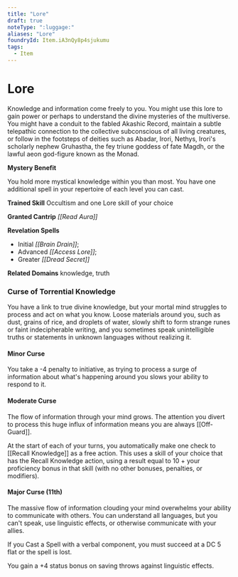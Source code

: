 ```yaml
---
title: "Lore"
draft: true
noteType: ":luggage:"
aliases: "Lore"
foundryId: Item.iA3nQy8p4sjukumu
tags:
  - Item
---
```


# Lore

Knowledge and information come freely to you. You might use this lore to gain power or perhaps to understand the divine mysteries of the multiverse. You might have a conduit to the fabled Akashic Record, maintain a subtle telepathic connection to the collective subconscious of all living creatures, or follow in the footsteps of deities such as Abadar, Irori, Nethys, Irori's scholarly nephew Gruhastha, the fey triune goddess of fate Magdh, or the lawful aeon god-figure known as the Monad.

**Mystery Benefit**

You hold more mystical knowledge within you than most. You have one additional spell in your repertoire of each level you can cast.

**Trained Skill** Occultism and one Lore skill of your choice

**Granted Cantrip** _[[Read Aura]]_

**Revelation Spells**

*   Initial _[[Brain Drain]]_;
*   Advanced _[[Access Lore]]_;
*   Greater _[[Dread Secret]]_

**Related Domains** knowledge, truth

### Curse of Torrential Knowledge

You have a link to true divine knowledge, but your mortal mind struggles to process and act on what you know. Loose materials around you, such as dust, grains of rice, and droplets of water, slowly shift to form strange runes or faint indecipherable writing, and you sometimes speak unintelligible truths or statements in unknown languages without realizing it.

#### Minor Curse

You take a -4 penalty to initiative, as trying to process a surge of information about what's happening around you slows your ability to respond to it.

#### Moderate Curse

The flow of information through your mind grows. The attention you divert to process this huge influx of information means you are always [[Off-Guard]].

At the start of each of your turns, you automatically make one check to [[Recall Knowledge]] as a free action. This uses a skill of your choice that has the Recall Knowledge action, using a result equal to 10 + your proficiency bonus in that skill (with no other bonuses, penalties, or modifiers).

#### Major Curse (11th)

The massive flow of information clouding your mind overwhelms your ability to communicate with others. You can understand all languages, but you can't speak, use linguistic effects, or otherwise communicate with your allies.

If you Cast a Spell with a verbal component, you must succeed at a DC 5 flat or the spell is lost.

You gain a +4 status bonus on saving throws against linguistic effects.
